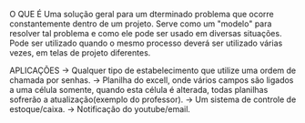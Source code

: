 O QUE É
	Uma solução geral para um dterminado problema que ocorre constantemente dentro de um projeto. Serve como um "modelo" para resolver tal problema e como ele pode ser usado em diversas situações. Pode ser utilizado quando o mesmo processo deverá ser utilizado várias vezes, em telas de projeto diferentes.
	
APLICAÇÕES
	-> Qualquer tipo de estabelecimento que utilize uma ordem de chamada por senhas.
	-> Planilha do excell, onde vários campos são ligados a uma célula somente, quando esta célula é alterada, todas planilhas sofrerão a atualização(exemplo do professor).
	-> Um sistema de controle de estoque/caixa.
	-> Notificação do youtube/email.